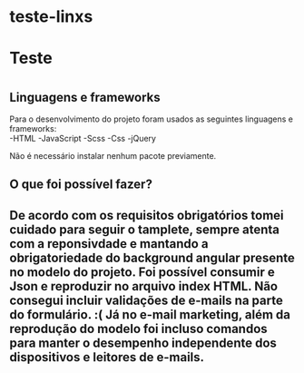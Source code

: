 # teste-linxs
<h1>Teste<h1>
    
<h2>Linguagens e frameworks</h2>

Para o desenvolvimento do projeto foram usados as seguintes linguagens e frameworks:  
-HTML
-JavaScript
-Scss
-Css
-jQuery

Não é necessário instalar nenhum pacote previamente.

<h2>O que foi possível fazer?<h2>
De acordo com os requisitos obrigatórios tomei cuidado para seguir o tamplete, sempre atenta com a reponsivdade e mantando a obrigatoriedade do background angular presente no modelo do projeto. 
Foi possível consumir e Json e reproduzir no arquivo index HTML. Não consegui incluir validações de e-mails na parte do formulário. :( 
Já no e-mail marketing, além da reprodução do modelo foi incluso comandos para manter o desempenho independente dos dispositivos e leitores de e-mails.  
